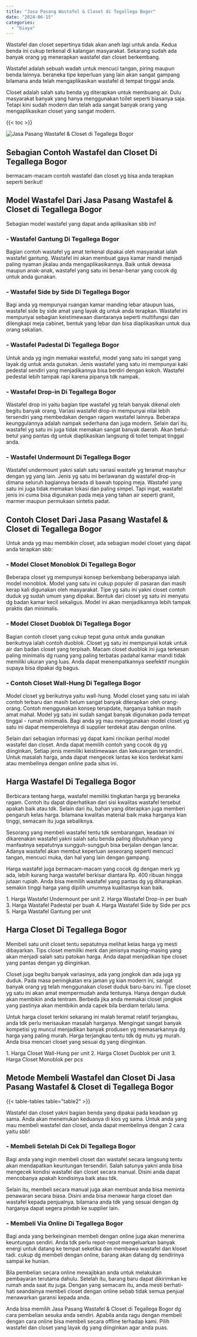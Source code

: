 ```yaml
---
title: "Jasa Pasang Wastafel & Closet di Tegallega Bogor"
date: "2024-06-15"
categories: 
  - "biaya"
---
```


Wastafel dan closet sepertinya tidak akan aneh lagi untuk anda. Kedua benda ini cukup terkenal di kalangan masyarakat. Sekarang sudah ada banyak orang yg menerapkan wastafel dan closet berkembang.

Wastafel adalah sebuah wadah untuk mencuci tangan, piring maupun benda lainnya. beraneka tipe keperluan yang lain akan sangat gampang bilamana anda telah mengaplikasikan wastafel di tempat tinggal anda.

Closet adalah salah satu benda yg diterapkan untuk membuang air. Dulu masyarakat banyak yang hanya menggunakan toilet seperti biasanya saja. Tetapi kini sudah modern dan telah ada sangat banyak orang yang mengaplikasikan closet yang sangat modern.

{{< toc >}}

![Jasa Pasang Wastafel & Closet di Tegallega Bogor](/images/wastafel-closet-murah43.png)

## Sebagian Contoh Wastafel dan Closet Di Tegallega Bogor

bermacam-macam contoh wastafel dan closet yg bisa anda terapkan seperti berikut!

## Model Wastafel Dari Jasa Pasang Wastafel & Closet di Tegallega Bogor

Sebagian model wastafel yang dapat anda aplikasikan sbb ini!

### \- Wastafel Gantung Di Tegallega Bogor

Bagian contoh wastafel yg amat terkenal dipakai oleh masyarakat ialah wastafel gantung. Wastafel ini akan membuat gaya kamar mandi menjadi paling nyaman jikalau anda mengaplikasikannya. Baik untuk dewasa maupun anak-anak, wastafel yang satu ini benar-benar yang cocok dg untuk anda gunakan.

### \- Wastafel Side by Side Di Tegallega Bogor

Bagi anda yg mempunyai ruangan kamar manding lebar ataupun luas, wastafel side by side amat yang layak dg untuk anda terapkan. Wastafel ini mempunyai sebagian keistimewaan diantaranya seperti multifungsi dan dilengkapi meja cabinet, bentuk yang lebar dan bisa diaplikasikan untuk dua orang sekalian.

### \- Wastafel Padestal Di Tegallega Bogor

Untuk anda yg ingin memakai wasteful, model yang satu ini sangat yang layak dg untuk anda gunakan. Jenis wastafel yang satu ini mempunyai kaki pedestal sendiri yang menjadikannya bisa berdiri dengan kokoh. Wastafel pedestal lebih tampak rapi karena pipanya tdk nampak.

### \- Wastafel Drop-in Di Tegallega Bogor

Wastafel drop ini yaitu bagian tipe wastafel yg telah banyak dikenal oleh begitu banyak orang. Variasi wastafel drop-in mempunyai nilai lebih tersendiri yang membedakan dengan ragam wastafel lainnya. Beberapa keunggulannya adalah nampak sederhana dan juga modern. Selain dari itu, wastafel yg satu ini juga tidak memakan sangat banyak daerah. Akan betul-betul yang pantas dg untuk diaplikasikan langsung di toilet tempat tinggal anda.

### \- Wastafel Undermount Di Tegallega Bogor

Wastafel undermount yakni salah satu variasi wastafe yg teramat masyhur dengan yg yang lain. Jenis yg satu ini berlawanan dg wastafel drop-in dimana seluruh bagiannya berada di bawah topping meja. Wastafel yang satu ini juga tidak memakan lokasi dan paling simpel. Tapi ingat, wastafel jenis ini cuma bisa digunakan pada meja yang tahan air seperti granit, marmer maupun permukaan sintetis padat.

## Contoh Closet Dari Jasa Pasang Wastafel & Closet di Tegallega Bogor

Untuk anda yg mau membikin closet, ada sebagian model closet yang dapat anda terapkan sbb:

### \- Model Closet Monoblok Di Tegallega Bogor

Beberapa closet yg mempunyai konsep berkembang beberapanya ialah model monoblok. Model yang satu ini cukup populer di pasaran dan masih kerap kali digunakan oleh masyarakat. Tipe yg satu ini yakni closet contoh duduk yg sudah umum yang dipakai. Bentuk dari closet yg satu ini menyatu dg badan kamar kecil sekaligus. Model ini akan menjadikannya lebih tampak praktis dan minimalis.

### \- Model Closet Duoblok Di Tegallega Bogor

Bagian contoh closet yang cukup tepat guna untuk anda gunakan berikutnya ialah contoh duoblok. Closet yg satu ini mempunyai kotak untuk air dan badan closet yang terpisah. Macam closet duoblok ini juga terkesan paling minimalis dg ruang yang paling terbatas padahal kamar mandi tidak memiliki ukuran yang luas. Anda dapat menempatkannya seefektif mungkin supaya bisa dipakai dg bagus.

### \- Contoh Closet Wall-Hung Di Tegallega Bogor

Model closet yg berikutnya yaitu wall-hung. Model closet yang satu ini ialah contoh terbaru dan masih belum sangat banyak diterapkan oleh orang-orang. Contoh menggunakan konsep terupdate, harganya bahkan masih amat mahal. Model yg satu ini sudah sangat banyak digunakan pada tempat tinggal - rumah minimalis. Bagi anda yg mau menggunakan model closet yg satu ini dapat memperolehnya di supplier terdekat atau dengan online.

Selain dari sebagian informasi yg dapat kami rincikan perihal model wastafel dan closet. Anda dapat memilih contoh yang cocok dg yg diinginkan, Setiap jenis memiliki keistimewaan dan kekurangan tersendiri. Untuk masalah harga, anda dapat mengecek lantas ke kios terdekat kami atau membelinya dengan online pada situs ini.

## Harga Wastafel Di Tegallega Bogor

Berbicara tentang harga, wastafel memiliki tingkatan harga yg beraneka ragam. Contoh itu dapat diperhatikan dari sisi kwalitas wastafel tersebut apakah baik atau tdk. Selain dari itu, bahan yang diterapkan juga memberi pengaruh kelas harga. bilamana kwalitas material baik maka harganya kian tinggi, semacam itu juga sebaliknya.

Sesorang yang membeli wastafel tentu tdk sembarangan, keadaan ini dikarenakan wastafel yakni salah satu benda paling dibutuhkan yang manfaatnya sepatutnya sungguh-sungguh bisa berjalan dengan lancar. Adanya wastafel akan membut keperluan seseorang seperti mencuci tangan, mencuci muka, dan hal yang lain dengan gampang.

Harga wastafel juga bermacam-macam yang cocok dg dengan merk yg ada, lebih kurang harga wastafel berkisar diantara Rp. 400 ribuan hingga jutaan rupiah. Anda bisa memilih wastafel yang pantas dg yg diharapkan. semakin tinggi harga yang dipilih umumnya kualitasnya kian baik.

1\. Harga Wastafel Undermount per unit 2. Harga Wastafel Drop-in per buah 3. Harga Wastafel Padestal per buah 4. Harga Wastafel Side by Side per pcs 5. Harga Wastafel Gantung per unit

## Harga Closet Di Tegallega Bogor

Membeli satu unit closet tentu sepatutnya melihat kelas harga yg mesti dibayarkan. Tips closet memiliki merk dan jenisnya masing-masing yang akan menjadi salah satu patokan harga. Anda dapat menjadikan tipe closet yang pantas dengan yg diinginkan.

Closet juga begitu banyak variasinya, ada yang jongkok dan ada juga yg duduk. Pada masa peningkatan era jaman yg kian modern ini, sangat banyak orang yg telah menggunakan closet duduk baru-baru ini. Tipe closet yg satu ini akan amat mempermudah anda tentunya. Hanya dengan duduk akan membikin anda tentram. Berbeda jika anda memakai closet jongkok yang pastinya akan membikin anda capek bila berdiam terlalu lama.

Untuk harga closet terkini sekarang ini malah teramat relatif terjangkau, anda tdk perlu merisaukan masalah harganya. Mengingat sangat banyak kompetisi yg muncul menjadikan banyak produsen yg memasarkannya dg harga yang paling murah. Harga terjangkau tentu tdk dg mutu yg murah. Anda bisa mencari closet yang sesuai dg yang diinginkan.

1\. Harga Closet Wall-Hung per unit 2. Harga Closet Duoblok per unit 3. Harga Closet Monoblok per pcs

## Metode Membeli Wastafel dan Closet Di Jasa Pasang Wastafel & Closet di Tegallega Bogor

{{< table-tables table="table2" >}}

Wastafel dan closet yakni bagian benda yang dipakai pada keadaan yg sama. Anda akan menemukan keduanya di kios yg sama. Untuk anda yang mau membeli wastafel dan closet, anda dapat membelinya dengan 2 cara yaitu sbb!

### \- Membeli Setelah Di Cek Di Tegallega Bogor

Bagi anda yang ingin membeli closet dan wastafel secara langsung tentu akan mendapatkan keuntungan tersendiri. Salah satunya yakni anda bisa mengecek kondisi wastafel dan closet secara manual. Disini anda dapat mencobanya apakah kondisinya baik atau tdk.

Selain itu, membeli secara manual juga akan membuat anda bisa meminta penawaran secara biasa. Disini anda bisa menawar harga closet dan wastafel kepada penjualnya. bilamana anda tdk yang sesuai dengan dg harganya dapat segera pindah ke supplier lain.

### \- Membeli Via Online Di Tegallega Bogor

Bagi anda yang berkeinginan membeli dengan online juga akan menerima keuntungan sendiri. Anda tdk perlu repot-repot mengeluarkan banyak energi untuk datang ke tempat seketika dan membawa wastafel dan kloset tadi. cukup dg membeli dengan online, barang akan datang dg sendirinya sampai ke hunian.

Bila pembelian secara online mewajibkan anda untuk melakukan pembayaran terutama dahulu. Setelah itu, barang baru dapat dikirimkan ke rumah anda saat itu juga. Dengan yang semacam itu, anda mesti berhati-hati seandainya membeli closet dengan online sebab tidak semua penjual menawarkan garansi kepada anda.

Anda bisa memilih Jasa Pasang Wastafel & Closet di Tegallega Bogor dg cara pembelian sesuka anda sendiri. Apabila anda ragu dengan membeli dengan cara online bisa membeli secara offline terhadap kami. Pilih wastafel dan closet yang layak dg yang diinginkan agar anda puas.
